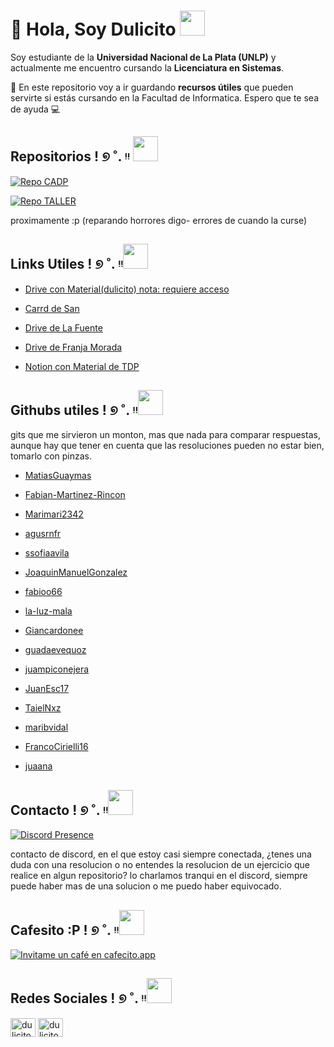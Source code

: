 # 👋 Hola, Soy Dulicito <img src="https://i.pinimg.com/originals/1f/b8/2f/1fb82fd964c6a7a36b4c93fd786cbad4.gif" width="40px" height="40px" />

Soy estudiante de la **Universidad Nacional de La Plata (UNLP)** y actualmente me encuentro cursando la **Licenciatura en Sistemas**.

📁 En este repositorio voy a ir guardando **recursos útiles** que pueden servirte si estás cursando en la Facultad de Informatica.
Espero que te sea de ayuda 💻

## Repositorios ! ୭ ˚. ᵎᵎ <img src="https://i.pinimg.com/736x/d3/48/84/d348849f690a9405e2ef0c9bb8fcd8d4.jpg" width="40px" height="40px" />

[![Repo CADP](https://denvercoder1-github-readme-stats.vercel.app/api/pin/?username=dulicito&repo=Conceptos-de-Algoritmos-Datos-y-Programas-CADP-&theme=react&bg_color=00000000&title_color=9139fa&icon_color=F8D866&hide_border=true&show_icons=false)](https://github.com/dulicito/Conceptos-de-Algoritmos-Datos-y-Programas-CADP-)

[![Repo TALLER](https://denvercoder1-github-readme-stats.vercel.app/api/pin/?username=dulicito&repo=Taller-de-Programacion-TDP-&theme=react&bg_color=00000000&title_color=9139fa&icon_color=F8D866&hide_border=true&show_icons=false)](https://github.com/dulicito/Taller-de-Programacion-TDP-)

proximamente :p (reparando horrores digo- errores de cuando la curse)

## Links Utiles ! ୭ ˚. ᵎᵎ<img src="https://i.pinimg.com/736x/3d/51/1b/3d511bc51f71c4654b676888110201fc.jpg" width="40px" height="40px" />

* [Drive con Material(dulicito) nota: requiere acceso](https://drive.google.com/drive/folders/1KqKTbVtczbfL66ZwOrqnkN302ywEIEBl?usp=sharing)

* [Carrd de San](https://informaticaconunclick.carrd.co/)

* [Drive de La Fuente](https://drive.google.com/drive/folders/1qd9RpVCq1W7ivdNRD45UG4uP8hdSC_tk)

* [Drive de Franja Morada](https://drive.google.com/drive/folders/1Eye_LHMxAtYJiBa1rTo01trhbX3m7wma)

* [Notion con Material de TDP](https://storm-vicuna-319.notion.site/Taller-de-Programaci-n-c23fc82bd58d4e13b7be5633c655135f)

## Githubs utiles ! ୭ ˚. ᵎᵎ<img src="https://i.pinimg.com/736x/3a/48/a5/3a48a5a23251c8849f9a38a861392849.jpg" width="40px" height="40px" />

gits que me sirvieron un monton, mas que nada para comparar respuestas, aunque hay que tener en cuenta que las resoluciones pueden no estar bien, tomarlo con pinzas.

* [MatiasGuaymas](https://github.com/MatiasGuaymas)

* [Fabian-Martinez-Rincon](https://github.com/Fabian-Martinez-Rincon)

* [Marimari2342](https://github.com/Marimari2342)

* [agusrnfr](https://github.com/agusrnfr)

* [ssofiaavila](https://github.com/ssofiaavila)

* [JoaquinManuelGonzalez](https://github.com/JoaquinManuelGonzalez)

* [fabioo66](https://github.com/fabioo66)

* [la-luz-mala](https://github.com/la-luz-mala)

* [Giancardonee](https://github.com/Giancardonee)

* [guadaevequoz](https://github.com/guadaevequoz)

* [juampiconejera](https://github.com/juampiconejera)

* [JuanEsc17](https://github.com/JuanEsc17)

* [TaielNxz](https://github.com/TaielNxz)

* [maribvidal](https://github.com/maribvidal)

* [FrancoCirielli16](https://github.com/FrancoCirielli16)

* [juaana](https://github.com/juaana)

## Contacto ! ୭ ˚. ᵎᵎ<img src="https://i.pinimg.com/736x/80/ad/66/80ad663e5c06d3d2463f2614fc920d94.jpg" width="40px" height="40px" />


[![Discord Presence](https://lanyard.cnrad.dev/api/760992094206427168?borderRadius=&theme=dark&idleMessage=%E2%80%A7%E2%82%8A%20%E1%B5%8E%E1%B5%8E%20%F0%9F%8D%92%20%E2%8B%85%20%CB%9A%E2%9C%AE&bg=0a113e)](https://discord.com/users/760992094206427168)

contacto de discord, en el que estoy casi siempre conectada, ¿tenes una duda con una resolucion o no entendes la resolucion de un ejercicio que realice en algun repositorio? lo charlamos tranqui en el discord, siempre puede haber mas de una solucion o me puedo haber equivocado.

## Cafesito :P ! ୭ ˚. ᵎᵎ<img src="https://i.pinimg.com/736x/5a/eb/bc/5aebbcaff0c32a3f1d252a94544db7f0.jpg" width="40px" height="40px" />

[![Invitame un café en cafecito.app](https://cdn.cafecito.app/imgs/buttons/button_3.svg)](https://cafecito.app/dulicito)

## Redes Sociales ! ୭ ˚. ᵎᵎ<img src="https://i.pinimg.com/736x/ad/c8/20/adc8209b928703b063a95922c5254f1e.jpg" width="40px" height="40px" />

<p align="left">
<a href="https://instagram.com/dulicito" target="blank"><img align="center" src="https://raw.githubusercontent.com/rahuldkjain/github-profile-readme-generator/master/src/images/icons/Social/instagram.svg" alt="dulicito" height="30" width="40" /></a>
<a href="https://www.youtube.com/@dulicito" target="blank"><img align="center" src="https://raw.githubusercontent.com/rahuldkjain/github-profile-readme-generator/master/src/images/icons/Social/youtube.svg" alt="dulicito" height="30" width="40" /></a>
</p>
